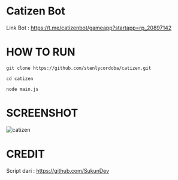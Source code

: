 # Catizen Bot

Link Bot : https://t.me/catizenbot/gameapp?startapp=rp_20897142

# HOW TO RUN
```
git clone https://github.com/stenlycordoba/catizen.git
```
```
cd catizen
```
```
node main.js
```

# SCREENSHOT

![catizen](https://github.com/user-attachments/assets/0c94661e-fa52-4924-b276-c9de4668223c)


# CREDIT
Script dari : https://github.com/SukunDev
